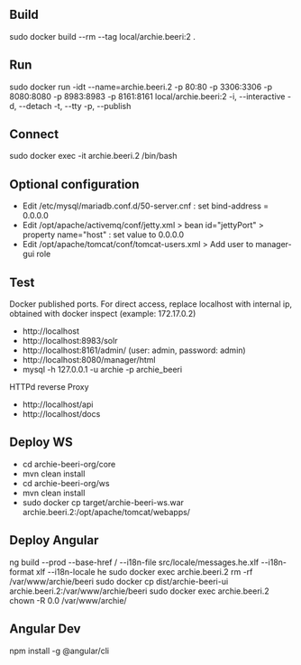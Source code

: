 ## Build
sudo docker build --rm --tag local/archie.beeri:2 .

## Run
sudo docker run -idt --name=archie.beeri.2 -p 80:80 -p 3306:3306 -p 8080:8080 -p 8983:8983 -p 8161:8161 local/archie.beeri:2
-i, --interactive 
-d, --detach 
-t, --tty 
-p, --publish

## Connect
sudo docker exec -it archie.beeri.2 /bin/bash

## Optional configuration
* Edit /etc/mysql/mariadb.conf.d/50-server.cnf : set bind-address = 0.0.0.0
* Edit /opt/apache/activemq/conf/jetty.xml > bean id="jettyPort" >  property name="host" : set value to 0.0.0.0
* Edit /opt/apache/tomcat/conf/tomcat-users.xml > Add user to manager-gui role

## Test

Docker published ports. For direct access, replace localhost with internal ip, obtained with docker inspect (example: 172.17.0.2)
* http://localhost
* http://localhost:8983/solr
* http://localhost:8161/admin/ (user: admin, password: admin)
* http://localhost:8080/manager/html
* mysql -h 127.0.0.1 -u archie -p archie_beeri

HTTPd reverse Proxy
* http://localhost/api
* http://localhost/docs

## Deploy WS
* cd archie-beeri-org/core
* mvn clean install
* cd archie-beeri-org/ws
* mvn clean install
* sudo docker cp target/archie-beeri-ws.war archie.beeri.2:/opt/apache/tomcat/webapps/

## Deploy Angular
ng build --prod --base-href / --i18n-file src/locale/messages.he.xlf --i18n-format xlf --i18n-locale he
sudo docker exec archie.beeri.2 rm -rf /var/www/archie/beeri
sudo docker cp dist/archie-beeri-ui archie.beeri.2:/var/www/archie/beeri
sudo docker exec archie.beeri.2 chown -R 0.0 /var/www/archie/

## Angular Dev
npm install -g @angular/cli